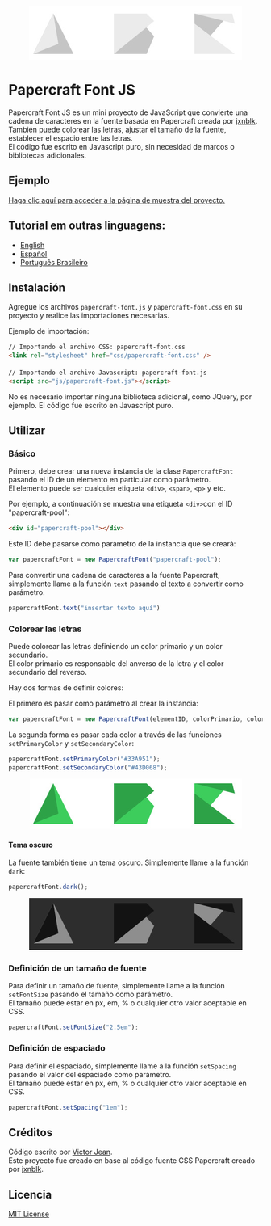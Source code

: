 <p align="center">
  <img src="img/default.jpg?raw=true">
</p>

# Papercraft Font JS

Papercraft Font JS es un mini proyecto de JavaScript que convierte una cadena de caracteres en la fuente basada en Papercraft creada por [jxnblk](https://github.com/jxnblk/papercraft).<br/>
También puede colorear las letras, ajustar el tamaño de la fuente, establecer el espacio entre las letras.<br/>
El código fue escrito en Javascript puro, sin necesidad de marcos o bibliotecas adicionales.

## Ejemplo

[Haga clic aquí para acceder a la página de muestra del proyecto.](https://victorjean9.github.io/papercraft-font-js/)

## Tutorial em outras linguagens:

- [English](https://github.com/victorjean9/papercraft-font-js)
- [Español](https://github.com/victorjean9/papercraft-font-js/blob/main/README-es.md)
- [Português Brasileiro](https://github.com/victorjean9/papercraft-font-js/blob/main/README-ptbr.md)

## Instalación

Agregue los archivos `papercraft-font.js` y `papercraft-font.css` en su proyecto y realice las importaciones necesarias.

Ejemplo de importación:
```html
// Importando el archivo CSS: papercraft-font.css
<link rel="stylesheet" href="css/papercraft-font.css" />

// Importando el archivo Javascript: papercraft-font.js
<script src="js/papercraft-font.js"></script>
```

No es necesario importar ninguna biblioteca adicional, como JQuery, por ejemplo. El código fue escrito en Javascript puro.

## Utilizar

### Básico

Primero, debe crear una nueva instancia de la clase `PapercraftFont` pasando el ID de un elemento en particular como parámetro.<br/>
El elemento puede ser cualquier etiqueta `<div>`, `<span>`, `<p>` y etc.

Por ejemplo, a continuación se muestra una etiqueta `<div>`con el ID "papercraft-pool":
```html
<div id="papercraft-pool"></div>
```

Este ID debe pasarse como parámetro de la instancia que se creará:
```js
var papercraftFont = new PapercraftFont("papercraft-pool");
```

Para convertir una cadena de caracteres a la fuente Papercraft, simplemente llame a la función `text` pasando el texto a convertir como parámetro.
```js
papercraftFont.text("insertar texto aquí")
```

### Colorear las letras

Puede colorear las letras definiendo un color primario y un color secundario.<br/>
El color primario es responsable del anverso de la letra y el color secundario del reverso.

Hay dos formas de definir colores:

El primero es pasar como parámetro al crear la instancia:
```js
var papercraftFont = new PapercraftFont(elementID, colorPrimario, colorSecundario);
```

La segunda forma es pasar cada color a través de las funciones `setPrimaryColor` y `setSecondaryColor`:
```js
papercraftFont.setPrimaryColor("#33A951");
papercraftFont.setSecondaryColor("#43D068");
```

<p align="center">
  <img src="img/green.jpg?raw=true">
</p>
 
#### Tema oscuro

La fuente también tiene un tema oscuro. Simplemente llame a la función `dark`:
```js
papercraftFont.dark();
```

<p align="center">
  <img src="img/dark.jpg?raw=true">
</p>

### Definición de un tamaño de fuente

Para definir un tamaño de fuente, simplemente llame a la función `setFontSize` pasando el tamaño como parámetro.<br/>
El tamaño puede estar en px, em, % o cualquier otro valor aceptable en CSS.

```js
papercraftFont.setFontSize("2.5em");
```

### Definición de espaciado

Para definir el espaciado, simplemente llame a la función `setSpacing` pasando el valor del espaciado como parámetro.<br/>
El tamaño puede estar en px, em, % o cualquier otro valor aceptable en CSS.

```js
papercraftFont.setSpacing("1em");
```

## Créditos

Código escrito por [Victor Jean](https://github.com/victorjean9).<br/>
Este proyecto fue creado en base al código fuente CSS Papercraft creado por [jxnblk](https://github.com/jxnblk/papercraft).

## Licencia

[MIT License](http://opensource.org/licenses/MIT)


